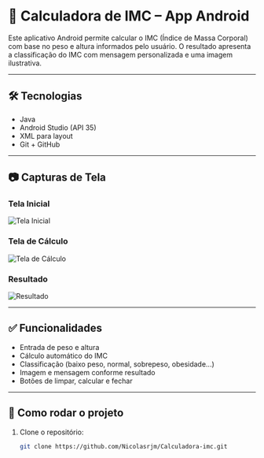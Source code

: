 # 📱 Calculadora de IMC – App Android

Este aplicativo Android permite calcular o IMC (Índice de Massa Corporal) com base no peso e altura informados pelo usuário. O resultado apresenta a classificação do IMC com mensagem personalizada e uma imagem ilustrativa.

---

## 🛠️ Tecnologias

- Java
- Android Studio (API 35)
- XML para layout
- Git + GitHub

---

## 📷 Capturas de Tela

### Tela Inicial
![Tela Inicial](https://via.placeholder.com/300x600.png?text=Tela+Inicial)

### Tela de Cálculo
![Tela de Cálculo](https://via.placeholder.com/300x600.png?text=Calcular+IMC)

### Resultado
![Resultado](https://via.placeholder.com/300x600.png?text=Resultado+IMC)

---

## ✅ Funcionalidades

- Entrada de peso e altura
- Cálculo automático do IMC
- Classificação (baixo peso, normal, sobrepeso, obesidade...)
- Imagem e mensagem conforme resultado
- Botões de limpar, calcular e fechar

---

## 🚀 Como rodar o projeto

1. Clone o repositório:
   ```bash
   git clone https://github.com/Nicolasrjm/Calculadora-imc.git

